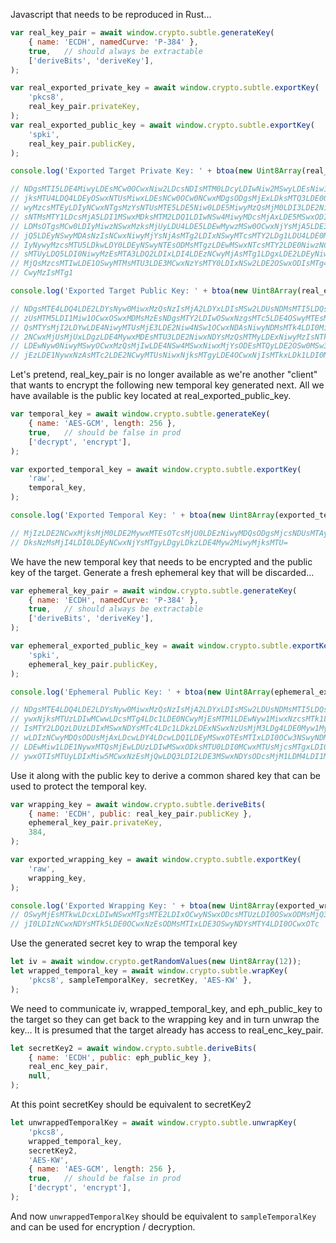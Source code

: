 Javascript that needs to be reproduced in Rust...

```js
var real_key_pair = await window.crypto.subtle.generateKey(
    { name: 'ECDH', namedCurve: 'P-384' },
    true,   // should always be extractable
    ['deriveBits', 'deriveKey'],
);

var real_exported_private_key = await window.crypto.subtle.exportKey(
    'pkcs8',
    real_key_pair.privateKey,
);
var real_exported_public_key = await window.crypto.subtle.exportKey(
    'spki',
    real_key_pair.publicKey,
);

console.log('Exported Target Private Key: ' + btoa(new Uint8Array(real_exported_private_key)));

// NDgsMTI5LDE4MiwyLDEsMCw0OCwxNiw2LDcsNDIsMTM0LDcyLDIwNiw2MSwyLDEsNiw1LDQzLDEyOSw0LDAsMzQsNCwxM
// jksMTU4LDQ4LDEyOSwxNTUsMiwxLDEsNCw0OCw0NCwxMDgsODgsMjExLDksMTQ3LDE0OCwxMTIsMTY4LDUwLDgwLDEzMy
// wyMzcsMTEyLDIyNCwxNTgsMzYsNTUsMTE5LDE5Niw0LDE5MiwyMzQsMjM0LDI3LDE2NiwxMTksMjUyLDEzMCw2MywxNDQ
// sNTMsMTY1LDcsMjA5LDI1MSwxMDksMTM2LDQ1LDIwNSw4MiwyMDcsMjAxLDE5MSwxODIsMjI0LDgwLDEyMCwxNjEsMTAw
// LDMsOTgsMCw0LDIyMiwzNSwxMzksMjUyLDU4LDE5LDEwMywzMSw0OCwxNjYsMjA5LDE3OCwxNzksMTg5LDIxMSwyNTUsM
// jQ5LDEyNSwyMDAsNzIsNCwxNiwyMjYsNjAsMTg2LDIxNSwyMTcsMTY2LDg1LDU4LDE0MCw2LDI0MywxOTgsMjQyLDYzLD
// IyNywyMzcsMTU5LDkwLDY0LDEyNSwyNTEsODMsMTgzLDEwMSwxNTcsMTY2LDE0NiwzNCwxMzIsMTE2LDIzMiw1OSwxMDM
// sMTUyLDQ5LDI0NiwyMzEsMTA3LDQ2LDIxLDI4LDEzNCwyMjAsMTg1LDgxLDE2LDEyNiw4MSwxNDIsMTY5LDQxLDcxLDAs
// MjQsMzcsMTIwLDE1OSwyMTMsMTU3LDE3MCwxNzYsMTY0LDIxNSw2LDE2OSwxODIsMTg4LDE2MiwxOTEsOTUsMjQwLDE5O
// CwyMzIsMTg1

console.log('Exported Target Public Key: ' + btoa(new Uint8Array(real_exported_public_key)));

// NDgsMTE4LDQ4LDE2LDYsNyw0MiwxMzQsNzIsMjA2LDYxLDIsMSw2LDUsNDMsMTI5LDQsMCwzNCwzLDk4LDAsNCwyMjIsM
// zUsMTM5LDI1Miw1OCwxOSwxMDMsMzEsNDgsMTY2LDIwOSwxNzgsMTc5LDE4OSwyMTEsMjU1LDI0OSwxMjUsMjAwLDcyLD
// QsMTYsMjI2LDYwLDE4NiwyMTUsMjE3LDE2Niw4NSw1OCwxNDAsNiwyNDMsMTk4LDI0Miw2MywyMjcsMjM3LDE1OSw5MCw
// 2NCwxMjUsMjUxLDgzLDE4MywxMDEsMTU3LDE2NiwxNDYsMzQsMTMyLDExNiwyMzIsNTksMTAzLDE1Miw0OSwyNDYsMjMx
// LDEwNyw0NiwyMSwyOCwxMzQsMjIwLDE4NSw4MSwxNiwxMjYsODEsMTQyLDE2OSw0MSw3MSwwLDI0LDM3LDEyMCwxNTksM
// jEzLDE1NywxNzAsMTc2LDE2NCwyMTUsNiwxNjksMTgyLDE4OCwxNjIsMTkxLDk1LDI0MCwxOTgsMjMyLDE4NQ==
```

Let's pretend, real_key_pair is no longer available as we're another "client" that wants
to encrypt the following new temporal key generated next. All we have available is the
public key located at real_exported_public_key.

```js
var temporal_key = await window.crypto.subtle.generateKey(
    { name: 'AES-GCM', length: 256 },
    true,   // should be false in prod
    ['decrypt', 'encrypt'],
);

var exported_temporal_key = await window.crypto.subtle.exportKey(
    'raw',
    temporal_key,
);

console.log('Exported Temporal Key: ' + btoa(new Uint8Array(exported_temporal_key)));

// MjIzLDE2NCwxMjksMjM0LDE2MywxMTEsOTcsMjU0LDEzNiwyMDQsODgsMjcsNDUsMTAyLDQ3LDE5Nyw3NiwyLDIyMywxN
// DksNzMsMjI4LDI0LDEyNCwxNjYsMTgyLDgyLDkzLDE4Myw2MiwyMjksMTU=
```

We have the new temporal key that needs to be encrypted and the public key of the target.
Generate a fresh ephemeral key that will be discarded...

```js
var ephemeral_key_pair = await window.crypto.subtle.generateKey(
    { name: 'ECDH', namedCurve: 'P-384' },
    true,   // should always be extractable
    ['deriveBits', 'deriveKey'],
);

var ephemeral_exported_public_key = await window.crypto.subtle.exportKey(
    'spki',
    ephemeral_key_pair.publicKey,
);

console.log('Ephemeral Public Key: ' + btoa(new Uint8Array(ephemeral_exported_public_key)));

// NDgsMTE4LDQ4LDE2LDYsNyw0MiwxMzQsNzIsMjA2LDYxLDIsMSw2LDUsNDMsMTI5LDQsMCwzNCwzLDk4LDAsNCw3NiwyN
// ywxNjksMTUzLDIwMCwwLDcsMTg4LDc1LDE0NCwyMjEsMTM1LDEwNyw1MiwxNzcsMTk1LDYxLDE0OSw4NSwzMiwxOTQsMT
// IsMTY2LDQzLDUzLDIxMSwxNDYsMTc4LDc1LDkzLDExNSwxNzUsMjM3LDg4LDE0Myw1MywyNCwyMzgsNTYsMjQsMTE4LDM
// wLDIzNCwyMDQsODUsMjAxLDcwLDY4LDcwLDQ1LDEyMSwxOTEsMTIxLDI0OCw3NSwyNDMsMjQ5LDEyNSwxOTEsMTEyLDc4
// LDEwMiw1LDE1NywxMTQsMjEwLDUzLDIwMSwxODksMTU0LDI0MCwxMTUsMjcsMTgxLDI0MiwxNTcsMTQzLDY0LDQ3LDIzM
// ywxOTIsMTUyLDIxMiw5MCwxNzEsMjQwLDQ3LDI2LDE3MSwxNDYsODcsMjM1LDM4LDI1MywzLDkx
```

Use it along with the public key to derive a common shared key that can be used to protect the
temporal key.

```js
var wrapping_key = await window.crypto.subtle.deriveBits(
    { name: 'ECDH', public: real_key_pair.publicKey },
    ephemeral_key_pair.privateKey,
    384,
);

var exported_wrapping_key = await window.crypto.subtle.exportKey(
    'raw',
    wrapping_key,
);

console.log('Exported Wrapping Key: ' + btoa(new Uint8Array(exported_wrapping_key)));
// OSwyMjEsMTkwLDcxLDIwNSwxMTgsMTE2LDIxOCwyNSwxODcsMTUzLDI0OSwxODMsMjQ3LDEsMTc3LDcxLDE3MywxMDYsM
// jI0LDIzNCwxNDYsMTk5LDE0OCwxNzEsODMsMTIxLDE3OSwyNDYsMTY4LDI0OCwxOTc
```

Use the generated secret key to wrap the temporal key

```js
let iv = await window.crypto.getRandomValues(new Uint8Array(12));
let wrapped_temporal_key = await window.crypto.subtle.wrapKey(
    'pkcs8', sampleTemporalKey, secretKey, 'AES-KW' },
);
```

We need to communicate iv, wrapped_temporal_key, and eph_public_key to the target so they can
get back to the wrapping key and in turn unwrap the key... It is presumed that the target
already has access to real_enc_key_pair.

```js
let secretKey2 = await window.crypto.subtle.deriveBits(
    { name: 'ECDH', public: eph_public_key },
    real_enc_key_pair,
    null,
);
```

At this point secretKey should be equivalent to secretKey2

```js
let unwrappedTemporalKey = await window.crypto.subtle.unwrapKey(
    'pkcs8',
    wrapped_temporal_key,
    secretKey2,
    'AES-KW',
    { name: 'AES-GCM', length: 256 },
    true,   // should be false in prod
    ['decrypt', 'encrypt'],
);
```

And now `unwrappedTemporalKey` should be equivalent to `sampleTemporalKey` and can be used for
encryption / decryption.
